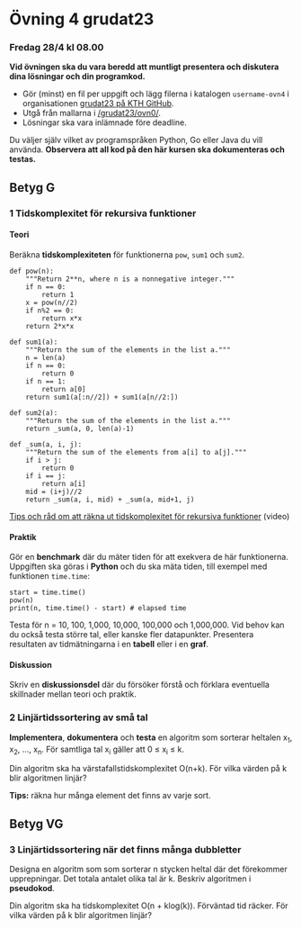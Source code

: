 # Övning 4 grudat23
### Fredag 28/4 kl 08.00

**Vid övningen ska du vara beredd att muntligt presentera och diskutera dina lösningar och din programkod.**

- Gör (minst) en fil per uppgift och lägg filerna i katalogen <code>username-ovn4</code> i organisationen [grudat23 på KTH GitHub](https://gits-15.sys.kth.se/grudat23).
- Utgå från mallarna i [/grudat23/ovn0/](https://github.com/yourbasic/grudat23/tree/master/ovn0).
- Lösningar ska vara inlämnade före deadline.

Du väljer själv vilket av programspråken Python, Go eller Java du vill använda.
**Observera att all kod på den här kursen ska dokumenteras och testas.**

## Betyg G

### 1 Tidskomplexitet för rekursiva funktioner

#### Teori

Beräkna **tidskomplexiteten** för funktionerna <code>pow</code>, <code>sum1</code> och <code>sum2</code>.

<pre><code>def pow(n):
	"""Return 2**n, where n is a nonnegative integer."""
	if n == 0:
		return 1
	x = pow(n//2)
	if n%2 == 0:
		return x*x
	return 2*x*x
</code></pre>

<pre><code>def sum1(a):
	"""Return the sum of the elements in the list a."""
	n = len(a)
	if n == 0:
		return 0
	if n == 1:
		return a[0]
	return sum1(a[:n//2]) + sum1(a[n//2:])
</code></pre>

<pre><code>def sum2(a):
	"""Return the sum of the elements in the list a."""
	return _sum(a, 0, len(a)-1)

def _sum(a, i, j):
	"""Return the sum of the elements from a[i] to a[j]."""
	if i > j:
		return 0
	if i == j:
		return a[i]
	mid = (i+j)//2
	return _sum(a, i, mid) + _sum(a, mid+1, j)
</code></pre>

[Tips och råd om att räkna ut tidskomplexitet för rekursiva funktioner](https://www.youtube.com/watch?v=sorlJiiWDRA) (video)

#### Praktik

Gör en **benchmark** där du mäter tiden för att exekvera de här funktionerna.
Uppgiften ska göras i **Python** och du ska mäta tiden, till exempel med funktionen <code>time.time</code>:

<pre><code>start = time.time()
pow(n)
print(n, time.time() - start) # elapsed time
</code></pre>

Testa för n = 10, 100, 1,000, 10,000, 100,000 och 1,000,000. Vid behov kan du också testa större tal, eller kanske fler datapunkter.
Presentera resultaten av tidmätningarna i en **tabell** eller i en **graf**.

#### Diskussion

Skriv en **diskussionsdel** där du försöker förstå och förklara eventuella skillnader mellan teori och praktik.


### 2 Linjärtidssortering av små tal

**Implementera**, **dokumentera** och **testa** en algoritm som sorterar heltalen x<sub>1</sub>, x<sub>2</sub>, ..., x<sub>n</sub>.
För samtliga tal x<sub>i</sub> gäller att 0 &le; x<sub>i</sub> &le; k.

Din algoritm ska ha värstafallstidskomplexitet O(n+k).
För vilka värden på k blir algoritmen linjär?

<b>Tips:</b> räkna hur många element det finns av varje sort.

## Betyg VG

### 3 Linjärtidssortering när det finns många dubbletter

Designa en algoritm som som sorterar n stycken heltal där det förekommer upprepningar.
Det totala antalet olika tal är k. Beskriv algoritmen i **pseudokod**.

Din algoritm ska ha tidskomplexitet O(n + klog(k)). Förväntad tid räcker.
För vilka värden på k blir algoritmen linjär?
